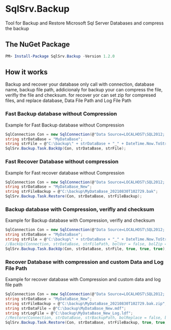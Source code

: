 # SqlSrv.Backup
Tool for Backup and Restore Microsoft Sql Server Databases and compress the backup

## The NuGet Package

````powershell
PM> Install-Package SqlSrv.Backup -Version 1.2.0
````

## How it works

Backup and recover your database only call with connection, database name, backup file path, addicionaly for backup your can compress the file, verifly the file and checksum. for recover yor can set zip for compresed files, and replace database, Data File Path and Log File Path

### Fast Backup database without Compression
Example for Fast Backup database without Compression

````csharp
SqlConnection Con = new SqlConnection(@"Data Source=LOCALHOST\SQL2012; User id=sa; Password=MyPwd");
string strDataBase = "MyDataBase";
string strFile = @"C:\backup\" + strDataBase + "_" + DateTime.Now.ToString("yyyyMMddTHHmmss") + ".bak";
SqlSrv.Backup.Task.BackUp(Con, strDataBase, strFile);
````

### Fast Recover Database without compression
Example for Fast recover database without Compression

````csharp
SqlConnection Con = new SqlConnection(@"Data Source=LOCALHOST\SQL2012; User id=sa; Password=MyPwd");
string strDataBase = "MyDataBase_New";
string strFileBackup = @"C:\backup\MyDataBase_20210830T102729.bak";
SqlSrv.Backup.Task.Restore(Con, strDataBase, strFileBackup);
````

### Backup database with Compression, verifly and checksum
Example for Backup database with Compression, verifly and checksum

````csharp
SqlConnection Con = new SqlConnection(@"Data Source=LOCALHOST\SQL2012; User id=sa; Password=MyPwd");
string strDataBase = "MyDataBase";
string strFile = @"C:\backup\" + strDataBase + "_" + DateTime.Now.ToString("yyyyMMddTHHmmss") + ".bak";
//BackUp(Connection, strDataBase, strFilePath, bolVer = false, bolZip = false, bolCheckSum = false)
SqlSrv.Backup.Task.BackUp(Con, strDataBase, strFile, true, true, true);
````

### Recover Database with compression and custom Data and Log File Path
Example for recover database with Compression and custom data and log file path

````csharp
SqlConnection Con = new SqlConnection(@"Data Source=LOCALHOST\SQL2012; User id=sa; Password=MyPwd");
string strDataBase = "MyDataBase_New";
string strFileBackup = @"C:\backup\MyDataBase_20210830T102729.bak.zip";
string strDataFile = @"C:\backup\MyDataBase_New.mdf";
string strLogFile = @"C:\backup\MyDataBase_New_Log.ldf";
//Restore(Connection, strDataBase, strBackupPath, bolReplace = false, bolZip = false, strDataFilePath = null, strLogFilePath = null)
SqlSrv.Backup.Task.Restore(Con, strDataBase, strFileBackup, true, true, strDataFile, strLogFile);
````
